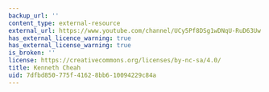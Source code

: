 ```yaml
---
backup_url: ''
content_type: external-resource
external_url: https://www.youtube.com/channel/UCy5Pf8DSg1wDNqU-RuD63Uw
has_external_licence_warning: true
has_external_license_warning: true
is_broken: ''
license: https://creativecommons.org/licenses/by-nc-sa/4.0/
title: Kenneth Cheah
uid: 7dfbd850-775f-4162-8bb6-10094229c84a
---
```

